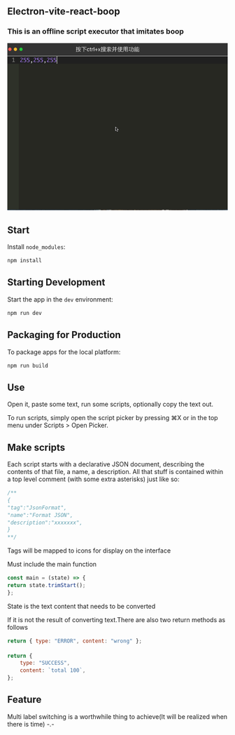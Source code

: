 Electron-vite-react-boop
---

### This is an offline script executor that imitates boop
![electron-boop](/public/electron-boop.gif)

## Start
Install `node_modules`:

```bash
npm install
```

## Starting Development

Start the app in the `dev` environment:

```bash
npm run dev
```

## Packaging for Production

To package apps for the local platform:

```bash
npm run build
```

Use
---
Open it, paste some text, run some scripts, optionally copy the text out.

To run scripts, simply open the script picker by pressing ⌘X or in the top menu under Scripts > Open Picker.

Make scripts
---
Each script starts with a declarative JSON document, describing the contents of that file, a name, a description. All that stuff is contained within a top level comment (with some extra asterisks) just like so:

```js
/**
{
"tag":"JsonFormat",
"name":"Format JSON",
"description":"xxxxxxx",
}
**/
```
Tags will be mapped to icons for display on the interface

Must include the main function
```js
const main = (state) => {
return state.trimStart();
};
```

State is the text content that needs to be converted

If it is not the result of converting text.There are also two return methods as follows
```js
return { type: "ERROR", content: "wrong" };

return {
    type: "SUCCESS",
    content: `total 100`,
};
```

Feature
---
Multi label switching is a worthwhile thing to achieve(It will be realized when there is time) -.-